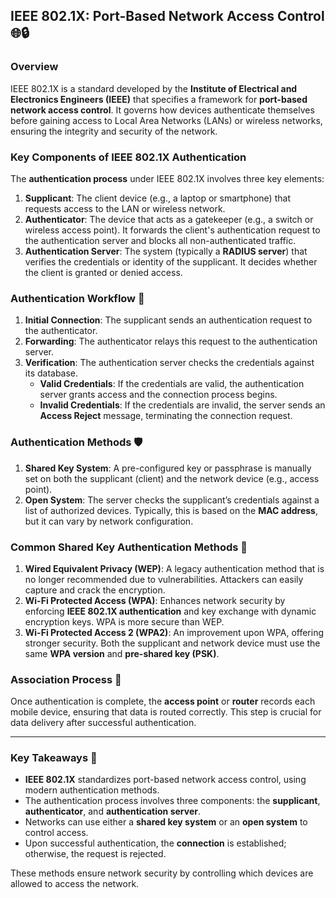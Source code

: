 ## IEEE 802.1X: Port-Based Network Access Control 🌐🔒

### Overview
IEEE 802.1X is a standard developed by the **Institute of Electrical and Electronics Engineers (IEEE)** that specifies a framework for **port-based network access control**. It governs how devices authenticate themselves before gaining access to Local Area Networks (LANs) or wireless networks, ensuring the integrity and security of the network.

### Key Components of IEEE 802.1X Authentication
The **authentication process** under IEEE 802.1X involves three key elements:

1. **Supplicant**: The client device (e.g., a laptop or smartphone) that requests access to the LAN or wireless network.
2. **Authenticator**: The device that acts as a gatekeeper (e.g., a switch or wireless access point). It forwards the client's authentication request to the authentication server and blocks all non-authenticated traffic.
3. **Authentication Server**: The system (typically a **RADIUS server**) that verifies the credentials or identity of the supplicant. It decides whether the client is granted or denied access.

### Authentication Workflow 🔄
1. **Initial Connection**: The supplicant sends an authentication request to the authenticator.
2. **Forwarding**: The authenticator relays this request to the authentication server.
3. **Verification**: The authentication server checks the credentials against its database.
   - **Valid Credentials**: If the credentials are valid, the authentication server grants access and the connection process begins.
   - **Invalid Credentials**: If the credentials are invalid, the server sends an **Access Reject** message, terminating the connection request.

### Authentication Methods 🛡️

1. **Shared Key System**: A pre-configured key or passphrase is manually set on both the supplicant (client) and the network device (e.g., access point).
2. **Open System**: The server checks the supplicant’s credentials against a list of authorized devices. Typically, this is based on the **MAC address**, but it can vary by network configuration.

### Common Shared Key Authentication Methods 🔑

1. **Wired Equivalent Privacy (WEP)**: A legacy authentication method that is no longer recommended due to vulnerabilities. Attackers can easily capture and crack the encryption.
2. **Wi-Fi Protected Access (WPA)**: Enhances network security by enforcing **IEEE 802.1X authentication** and key exchange with dynamic encryption keys. WPA is more secure than WEP.
3. **Wi-Fi Protected Access 2 (WPA2)**: An improvement upon WPA, offering stronger security. Both the supplicant and network device must use the same **WPA version** and **pre-shared key (PSK)**.

### Association Process 🤝
Once authentication is complete, the **access point** or **router** records each mobile device, ensuring that data is routed correctly. This step is crucial for data delivery after successful authentication.

---

### **Key Takeaways** 📌
- **IEEE 802.1X** standardizes port-based network access control, using modern authentication methods.
- The authentication process involves three components: the **supplicant**, **authenticator**, and **authentication server**.
- Networks can use either a **shared key system** or an **open system** to control access.
- Upon successful authentication, the **connection** is established; otherwise, the request is rejected.

These methods ensure network security by controlling which devices are allowed to access the network.